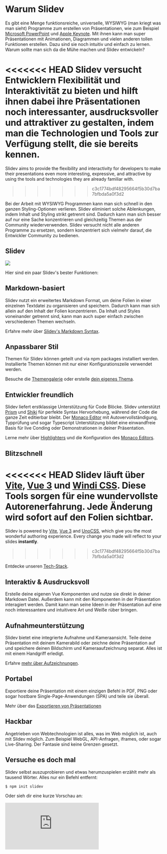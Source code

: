 # Warum Slidev

Es gibt eine Menge funktionsreiche, universelle, WYSIWYG (man kriegt was man sieht) Programme zum erstellen von Präsentationen, wie zum Beispiel [Microsoft PowerPoint](https://www.microsoft.com/en-us/microsoft-365/powerpoint) und [Apple Keynote](https://www.apple.com/keynote/). Mit ihnen kann man super Präsentationen mit Animationen, Diagrammen und vielen anderen tollen Funktionen erstellen. Dazu sind sie noch intuitiv und einfach zu lernen. Warum sollte man sich da die Mühe machen und Slidev entwickeln?

<<<<<<< HEAD
Slidev versucht Entwicklern Flexibilität und Interaktivität zu bieten und hilft ihnen dabei ihre Präsentationen noch interessanter, ausdrucksvoller und attraktiver zu gestalten, indem man die Technologien und Tools zur Verfügung stellt, die sie bereits kennen.
=======
Slidev aims to provide the flexibility and interactivity for developers to make their presentations even more interesting, expressive, and attractive by using the tools and technologies they are already familiar with.
>>>>>>> c3c1774bdf48295664f5b30d7ba7bfbda5a0f3d2

Bei der Arbeit mit WYSIWYG Programmen kann man sich schnell in den ganzen Styling-Optionen verlieren. Slidev eliminiert solche Ablenkungen, indem Inhalt und Styling strikt getrennt sind. Dadurch kann man sich besser auf nur eine Sache konzentrieren und gleichzeitig Themen aus der Community wiederverwenden. Slidev versucht nicht alle anderen Programme zu ersetzen, sondern konzentriert sich vielmehr darauf, die Entwickler Community zu bedienen.

## Slidev

![](/screenshots/cover.png)

Hier sind ein paar Slidev's bester Funktionen:

## Markdown-basiert

Slidev nutzt ein erweitertes Markdown Format, um deine Folien in einer einzelnen Textdatei zu organisieren und speichern. Dadurch kann man sich allein auf den Inhalt der Folien konzentrieren. Da Inhalt und Styles voneinander getrennt sind, kann man auch super einfach zwischen verschiedenen Themen wechseln.

Erfahre mehr über [Slidev's Markdown Syntax](/guide/syntax).

## Anpassbarer Stil

Themen für Slidev können geteilt und via npm packages installiert werden. Installierte Themen können mit nur einer Konfigurationszeile verwendet werden.

Besuche die [Themengalerie](/themes/gallery) oder erstelle [dein eigenes Thema](/themes/write-a-theme).

## Entwickler freundlich

Slidev liefert erstklassige Unterstützung für Code Blöcke. Slidev unterstützt [Prism](https://prismjs.com/) und [Shiki](https://github.com/shikijs/shiki) für perfekte Syntax Hervorhebung, während der Code die ganze Zeit editierbar bleibt. Der [Monaco Editor](https://microsoft.github.io/monaco-editor/) mit Autovervollständigung, Typprüfung und sogar Typescript Unterstützung bildet eine einwandfreie Basis für live Conding oder Demonstrationen in deiner Präsentation.

Lerne mehr über [Highlighters](/custom/highlighters) und die Konfiguration des [Monaco Editors](/custom/config-monaco).

## Blitzschnell

<<<<<<< HEAD
Slidev läuft über [Vite](https://vitejs.dev/), [Vue 3](https://v3.vuejs.org/) und [Windi CSS](https://windicss.org/). Diese Tools sorgen für eine wundervollste Autorenerfahrung. Jede Änderung wird **sofort** auf den Folien sichtbar.
=======
Slidev is powered by [Vite](https://vitejs.dev/), [Vue 3](https://v3.vuejs.org/) and [UnoCSS](https://unocss.dev/), which give you the most wonderful authoring experience. Every change you made will reflect to your slides **instantly**.
>>>>>>> c3c1774bdf48295664f5b30d7ba7bfbda5a0f3d2

Entdecke unseren [Tech-Stack](/guide/#tech-stack).

## Interaktiv & Ausdrucksvoll

Erstelle deine eigenen Vue Komponenten und nutze sie direkt in deiner Markdown Datei. Außerdem kann mit den Komponenten in der Präsentation interagiert werden. Damit kann man seine Ideen in der Präsentation auf eine noch interessantere und intuitivere Art und Weiße rüber bringen. 

## Aufnahmeunterstützung

Slidev bietet eine integrierte Aufnahme und Kameraansicht. Teile deine Präsentation mit deinem Kamerabild oder zeichne deine Präsentation auf und speichere deinen Bildschirm und Kameraaufzeichnung separat. Alles ist mit einem Handgriff erledigt.

Erfahre [mehr über Aufzeichnungen](/guide/recording).

## Portabel

Exportiere deine Präsentation mit einem einzigen Befehl in PDF, PNG oder sogar hostbare Single-Page-Anwendungen (SPA) und teile sie überall.

Mehr über das [Exportieren von Präsentationen](/guide/exporting)

## Hackbar

Angetrieben von Webtechnologien ist alles, was im Web möglich ist, auch mit Slidev möglich. Zum Beispiel WebGL, API-Anfragen, iframes, oder sogar Live-Sharing. Der Fantasie sind keine Grenzen gesetzt.

## Versuche es doch mal


Slidev selbst auszuprobieren und etwas herumzuspielen erzählt mehr als tausend Wörter. Alles nur ein Befehl entfernt:

```bash
$ npm init slidev
```

Oder sieh dir eine kurze Vorschau an:

<iframe class="aspect-16/9 rounded-xl w-full shadow-md border-none" src="https://www.youtube.com/embed/eW7v-2ZKZOU" title="YouTube video player" frameborder="0" allow="accelerometer; autoplay; clipboard-write; encrypted-media; gyroscope; picture-in-picture" allowfullscreen></iframe>
